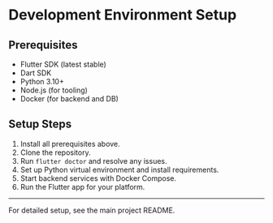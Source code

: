 # Development Environment Setup

## Prerequisites

- Flutter SDK (latest stable)
- Dart SDK
- Python 3.10+
- Node.js (for tooling)
- Docker (for backend and DB)

## Setup Steps

1. Install all prerequisites above.
2. Clone the repository.
3. Run `flutter doctor` and resolve any issues.
4. Set up Python virtual environment and install requirements.
5. Start backend services with Docker Compose.
6. Run the Flutter app for your platform.

---

For detailed setup, see the main project README.
